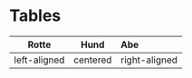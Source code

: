 # Tables

| Rotte | Hund | Abe |
| ---------|:--------:|:---------|
| left-aligned | centered | right-aligned |

